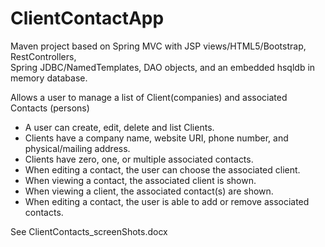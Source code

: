 # ClientContactApp
Maven project based on Spring MVC with JSP views/HTML5/Bootstrap, RestControllers,  
Spring JDBC/NamedTemplates, DAO objects, and an embedded hsqldb in memory database.

Allows a user to manage a list of Client(companies) and associated Contacts (persons)
* A user can create, edit, delete and list Clients.
* Clients have a company name, website URI, phone number, and physical/mailing address.
* Clients have zero, one, or multiple associated contacts.
* When editing a contact, the user can choose the associated client.
* When viewing a contact, the associated client is shown.
* When viewing a client, the associated contact(s) are shown.
* When editing a contact, the user is able to add or remove associated contacts.

See ClientContacts_screenShots.docx
